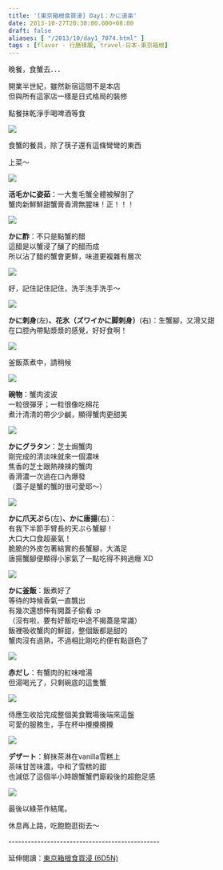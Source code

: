 ```yaml
---
title: '[東京箱根食買浸] Day1：かに道楽'
date: 2013-10-27T20:30:00.000+08:00
draft: false
aliases: [ "/2013/10/day1_7074.html" ]
tags : [flavor - 行膳積腹, travel-日本-東京箱根]
---
```


晚餐，食蟹去．．．  

開業半世紀，雖然新宿這間不是本店  
但與所有這家店一樣是日式格局的裝修  
  
點餐抹乾淨手喝啤酒等食  

![](/images/tokyo1b1.jpg)

食蟹的餐具，除了筷子還有這條彎彎的東西  
  
上菜～  

![](/images/tokyo1b.jpg)

**活毛かに姿茹**：一大隻毛蟹全體被解剖了  
蟹肉新鮮鮮甜蟹膏香滑無腥味！正！！！  

![](/images/tokyo1b2.jpg)

**かに酢**：不只是點蟹的醋  
這醋是以蟹浸了釀了的醋而成  
所以沾了醋的蟹會更鮮，味道更複雜有層次  

![](/images/tokyo1b3.jpg)

好，記住記住記住，洗手洗手洗手～  

![](/images/tokyo1b4.jpg)

**かに刺身**(左)**、花氷（ズワイかに脚刺身）**(右)：生蟹腳，又滑又甜  
在口腔內帶點漿漿的感覺，好好食啊！  

![](/images/tokyo1b5.jpg)

釜飯蒸煮中，請稍候  

![](/images/tokyo1b6.jpg)

**碗物**：蟹肉波波  
一粒很彈牙；一粒很像吃棉花  
煮汁清清的帶少少鹹，顯得蟹肉更甜美  

![](/images/tokyo1b7.jpg)

**かにグラタン**：芝士焗蟹肉  
剛完成的清淡味就來一個濃味  
焦香的芝士跟熱辣辣的蟹肉  
香滑濃一次過在口內爆發  
（蓋子是蟹的蟹的很可愛耶～）  

![](/images/tokyo1b8.jpg)

**かに爪天ぷら**(左)**、かに唐揚**(右)：  
有我下半節手臂長的天ぷら蟹腳！  
大口大口食超豪氣！  
脆脆的外皮包著結實的長蟹腳，大滿足  
唐揚蟹腳便顯得小家氣了一點吃得不夠過癮 XD  

![](/images/tokyo1b9.jpg)

**かに釜飯**：飯煮好了  
等待的時候香氣一直飄出  
有幾次還想伸有開蓋子偷看 :p  
（沒有啦，要有好飯吃中途不揭蓋是常識）  
飯裡吸收蟹肉的鮮甜，整個飯都是甜的  
蟹肉沒有過熟，不過相比剛吃的便有點遜色了  

![](/images/tokyo1b10.jpg)

**赤だし**：有蟹肉的紅味噌湯  
但湯喝光了，只剩碗底的這隻蟹  

![](/images/tokyo1b11.jpg)

侍應生收拾完成整個美食戰場後端來這盤  
可愛的服務生，手在杯中攪攪攪攪  

![](/images/tokyo1b12.jpg)

**デザート**：鮮抹茶淋在vanilla雪糕上  
茶味甘苦味濃，中和了雪糕的甜  
也減低了這個半小時跟蟹蟹們廝殺後的超飽足感  

![](/images/tokyo1b13.jpg)

最後以綠茶作結尾。  
  
休息再上路，吃飽飽逛街去～  
  
\-----------------------------------------------  
  
延伸閱讀：[東京箱根食買浸 (6D5N)](https://hidie.net/tokyo6d5n/)
